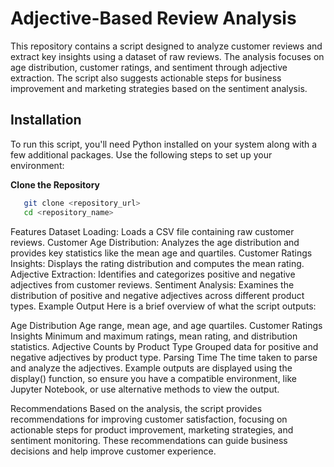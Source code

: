 # Adjective-Based Review Analysis

This repository contains a script designed to analyze customer reviews and extract key insights using a dataset of raw reviews. The analysis focuses on age distribution, customer ratings, and sentiment through adjective extraction. The script also suggests actionable steps for business improvement and marketing strategies based on the sentiment analysis.

## Installation
To run this script, you'll need Python installed on your system along with a few additional packages. Use the following steps to set up your environment:

**Clone the Repository**

```bash
   git clone <repository_url>
   cd <repository_name>
```

Features
Dataset Loading: Loads a CSV file containing raw customer reviews.
Customer Age Distribution: Analyzes the age distribution and provides key statistics like the mean age and quartiles.
Customer Ratings Insights: Displays the rating distribution and computes the mean rating.
Adjective Extraction: Identifies and categorizes positive and negative adjectives from customer reviews.
Sentiment Analysis: Examines the distribution of positive and negative adjectives across different product types.
Example Output
Here is a brief overview of what the script outputs:

Age Distribution
Age range, mean age, and age quartiles.
Customer Ratings Insights
Minimum and maximum ratings, mean rating, and distribution statistics.
Adjective Counts by Product Type
Grouped data for positive and negative adjectives by product type.
Parsing Time
The time taken to parse and analyze the adjectives.
Example outputs are displayed using the display() function, so ensure you have a compatible environment, like Jupyter Notebook, or use alternative methods to view the output.

Recommendations
Based on the analysis, the script provides recommendations for improving customer satisfaction, focusing on actionable steps for product improvement, marketing strategies, and sentiment monitoring. These recommendations can guide business decisions and help improve customer experience.